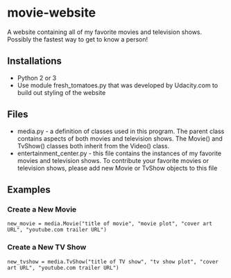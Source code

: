 # movie-website
A website containing all of my favorite movies and television shows. Possibly the fastest way to get to know a person!
## Installations ##
* Python 2 or 3
* Use module fresh_tomatoes.py that was developed by Udacity.com to build out styling of the website
## Files ##
* media.py - a definition of classes used in this program. The parent class contains aspects of both movies and television shows. The Movie() and TvShow() classes both inherit from the Video() class. 
* entertainment_center.py - this file contains the instances of my favorite movies and television shows. To contribute your favorite movies or television shows, please add new Movie or TvShow objects to this file
## Examples ##
### Create a New Movie ### 
```
new_movie = media.Movie("title of movie", "movie plot", "cover art URL", "youtube.com trailer URL")
```
### Create a New TV Show ###
```
new_tvshow = media.TvShow("title of TV show", "tv show plot", "cover art URL", "youtube.com trailer URL")
```
